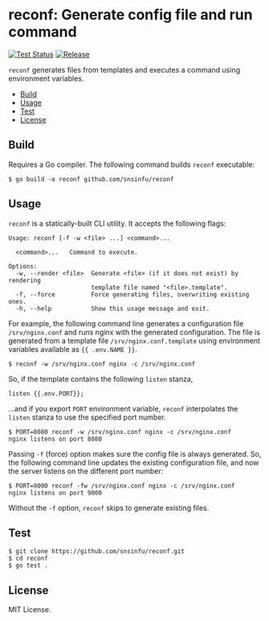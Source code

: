 # reconf: Generate config file and run command

[![Test Status][test-badge]][test-url]
[![Release][release-badge]][release-url]

`reconf` generates files from templates and executes a command using
environment variables.

- [Build](#build)
- [Usage](#usage)
- [Test](#test)
- [License](#license)

[test-badge]: https://github.com/snsinfu/reconf/workflows/test/badge.svg
[test-url]: https://github.com/snsinfu/reconf/actions?query=workflow%3Atest
[release-badge]: https://img.shields.io/github/release/snsinfu/reconf.svg
[release-url]: https://github.com/snsinfu/reconf/releases


## Build

Requires a Go compiler. The following command builds `reconf` executable:

```console
$ go build -o reconf github.com/snsinfu/reconf
```


## Usage

`reconf` is a statically-built CLI utility. It accepts the following flags:

```
Usage: reconf [-f -w <file> ...] <command>...

  <command>...   Command to execute.

Options:
  -w, --render <file>  Generate <file> (if it does not exist) by rendering
                       template file named "<file>.template".
  -f, --force          Force generating files, overwriting existing ones.
  -h, --help           Show this usage message and exit.
```

For example, the following command line generates a configuration file
`/srv/nginx.conf` and runs nginx with the generated configuration. The file
is generated from a template file `/srv/nginx.conf.template` using environment
variables available as `{{ .env.NAME }}`.

```console
$ reconf -w /srv/nginx.conf nginx -c /srv/nginx.conf
```

So, if the template contains the following `listen` stanza,

```
listen {{.env.PORT}};
```

...and if you export `PORT` environment variable, `reconf` interpolates the
`listen` stanza to use the specified port number.

```
$ PORT=8080 reconf -w /srv/nginx.conf nginx -c /srv/nginx.conf
nginx listens on port 8080
```

Passing `-f` (force) option makes sure the config file is always generated. So,
the following command line updates the existing configuration file, and now
the server listens on the different port number:

```console
$ PORT=9000 reconf -fw /srv/nginx.conf nginx -c /srv/nginx.conf
nginx listens on port 9000
```

Without the `-f` option, `reconf` skips to generate existing files.


## Test

```console
$ git clone https://github.com/snsinfu/reconf.git
$ cd reconf
$ go test .
```


## License

MIT License.
